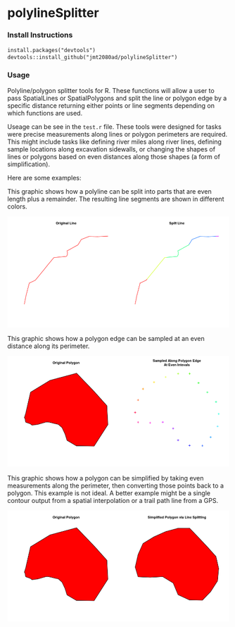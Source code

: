 # polylineSplitter

### Install Instructions
```
install.packages("devtools")
devtools::install_github("jmt2080ad/polylineSplitter")
```
### Usage

Polyline/polygon splitter tools for R. These functions will allow a user to pass SpatialLines or SpatialPolygons and split the line or polygon edge by a specific distance returning either points or line segments depending on which functions are used.

Useage can be see in the `test.r` file. These tools were designed for tasks were precise measurements along lines or polygon perimeters are required. This might include tasks like defining river miles along river lines, defining sample locations along excavation sidewalls, or changing the shapes of lines or polygons based on even distances along those shapes (a form of simplification). 

Here are some examples:

This graphic shows how a polyline can be split into parts that are even length plus a remainder. The resulting line segments are shown in different colors.

![line_splitting](./images/line_splitting.png)

This graphic shows how a polygon edge can be sampled at an even distance along its perimeter.

![polygon_sampling](./images/polygon_sampling.png)

This graphic shows how a polygon can be simplified by taking even measurements along the perimeter, then converting those points back to a polygon. This example is not ideal. A better example might be a single contour output from a spatial interpolation or a trail path line from a GPS. 

![polygon_simplification.png](./images/polygon_simplification.png)


